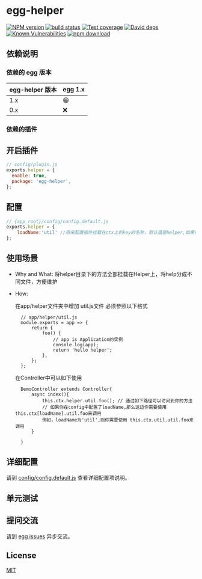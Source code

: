 # egg-helper

[![NPM version][npm-image]][npm-url]
[![build status][travis-image]][travis-url]
[![Test coverage][codecov-image]][codecov-url]
[![David deps][david-image]][david-url]
[![Known Vulnerabilities][snyk-image]][snyk-url]
[![npm download][download-image]][download-url]

[npm-image]: https://img.shields.io/npm/v/egg-helper.svg?style=flat-square
[npm-url]: https://npmjs.org/package/egg-helper
[travis-image]: https://img.shields.io/travis/eggjs/egg-helper.svg?style=flat-square
[travis-url]: https://travis-ci.org/eggjs/egg-helper
[codecov-image]: https://img.shields.io/codecov/c/github/eggjs/egg-helper.svg?style=flat-square
[codecov-url]: https://codecov.io/github/eggjs/egg-helper?branch=master
[david-image]: https://img.shields.io/david/eggjs/egg-helper.svg?style=flat-square
[david-url]: https://david-dm.org/eggjs/egg-helper
[snyk-image]: https://snyk.io/test/npm/egg-helper/badge.svg?style=flat-square
[snyk-url]: https://snyk.io/test/npm/egg-helper
[download-image]: https://img.shields.io/npm/dm/egg-helper.svg?style=flat-square
[download-url]: https://npmjs.org/package/egg-helper

<!--
Description here.
-->

## 依赖说明

### 依赖的 egg 版本

egg-helper 版本 | egg 1.x
--- | ---
1.x | 😁
0.x | ❌

### 依赖的插件
<!--

如果有依赖其它插件，请在这里特别说明。如

- security
- multipart

-->

## 开启插件

```js
// config/plugin.js
exports.helper = {
  enable: true,
  package: 'egg-helper',
};
```
## 配置

```js
// {app_root}/config/config.default.js
exports.helper = {
    loadName:'util' //用来配置插件挂载在ctx上的key的名称，默认值是helper,如果你配置了该属性，那么你可以通过ctx[loadName][filename][function]来使用
};
```
## 使用场景

- Why and What: 将helper目录下的方法全部挂载在Helper上，将help分成不同文件，方便维护
- How:
    <!-- example here -->
    在app/helper文件夹中增加 util.js文件 必须参照以下格式

        // app/helper/util.js
        module.exports = app => {
            return {
                foo() {
                    // app is Application的实例
                    console.log(app);
                    return 'hello helper';
                },
            };
        };
    在Controller中可以如下使用

        DemoController extends Controller{
            async index(){
                this.ctx.helper.util.foo(); // 通过如下路径可以访问到你的方法
                // 如果你在config中配置了loadName,那么这边你需要使用 this.ctx[loadName].util.foo来调用
                例如，loadName为'util',则你需要使用 this.ctx.util.util.foo来调用
            }

        }

## 详细配置

请到 [config/config.default.js](config/config.default.js) 查看详细配置项说明。

## 单元测试

<!-- 描述如何在单元测试中使用此插件，例如 schedule 如何触发。无则省略。-->

## 提问交流

请到 [egg issues](https://github.com/eggjs/egg/issues) 异步交流。

## License

[MIT](LICENSE)
